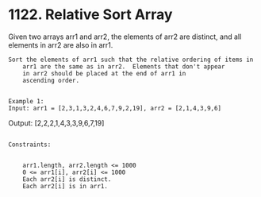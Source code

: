 # 1122. Relative Sort Array

Given two arrays arr1 and arr2, the elements of arr2
        are distinct, and all elements in arr2 are also in arr1.

    Sort the elements of arr1 such that the relative ordering of items in
        arr1 are the same as in arr2.  Elements that don't appear
        in arr2 should be placed at the end of arr1 in
        ascending order.

     
    Example 1:
    Input: arr1 = [2,3,1,3,2,4,6,7,9,2,19], arr2 = [2,1,4,3,9,6]
Output: [2,2,2,1,4,3,3,9,6,7,19]

     
    Constraints:

    
        arr1.length, arr2.length <= 1000
        0 <= arr1[i], arr2[i] <= 1000
        Each arr2[i] is distinct.
        Each arr2[i] is in arr1.